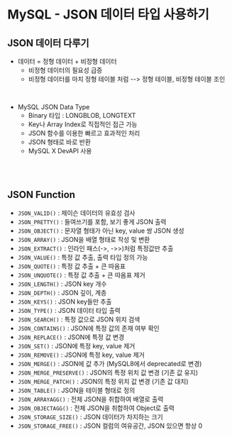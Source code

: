 # MySQL - JSON 데이터 타입 사용하기

## JSON 데이터 다루기

- 데이터 = 정형 데이터 + 비정형 데이터
  - 비정형 데이터의 필요성 급증
  - 비정형 데이터를 마치 정형 테이블 처럼 --> 정형 테이블, 비정형 테이블 조인

<br>

- MySQL JSON Data Type
  - Binary 타입 : LONGBLOB, LONGTEXT
  - Key나 Array Index로 직접적인 접근 가능
  - JSON 함수를 이용한 빠르고 효과적인 처리
  - JSON 형태로 바로 반환
  - MySQL X DevAPI 사용

<br><br>

## JSON Function

- `JSON_VALID()` : 제이슨 데이터의 유효성 검사
- `JSON_PRETTY()` : 들여쓰기를 포함, 보기 좋게 JSON 출력
- `JSON_OBJECT()` : 문자열 형태가 아닌 key, value 쌍 JSON 생성
- `JSON_ARRAY()` : JSON을 배열 형태로 작성 및 변환
- `JSON_EXTRACT()` : 인라인 패스(->, ->>)처럼 특정값만 추출
- `JSON_VALUE()` : 특정 값 추출, 출력 타입 정의 가능
- `JSON_QUOTE()` : 특정 값 추출 + 큰 따옴표
- `JSON_UNQUOTE()` : 특정 값 추출 + 큰 따옴표 제거
- `JSON_LENGTH()` : JSON key 개수
- `JSON_DEPTH()` : JSON 깊이, 계층
- `JSON_KEYS()` : JSON key들만 추출
- `JSON_TYPE()` : JSON 데이터 타입 출력
- `JSON_SEARCH()` : 특정 값으로 JSON 위치 검색
- `JSON_CONTAINS()` : JSON에 특정 값의 존재 여부 확인
- `JSON_REPLACE()` : JSON에 특정 값 변경
- `JSON_SET()` : JSON에 특정 key, value 제거
- `JSON_REMOVE()` : JSON에 특정 key, value 제거
- `JSON_MERGE()` : JSON에 값 추가 (MySQL8에서 deprecated로 변경)
- `JSON_MERGE_PRESERVE()` : JSON의 특정 위치 값 변경 (기존 값 유지)
- `JSON_MERGE_PATCH()` : JSON의 특정 위치 값 변경 (기존 값 대치)
- `JSON_TABLE()` : JSON을 테이블 형태로 정의
- `JSON_ARRAYAGG()` : 전체 JSON을 취합하여 배열로 출력
- `JSON_OBJECTAGG()` : 전체 JSON을 취합하여 Object로 출력
- `JSON_STORAGE_SIZE()` : JSON 데이터가 차지하는 크기
- `JSON_STORAGE_FREE()` : JSON 컬럼의 여유공간, JSON 있으면 항상 0
